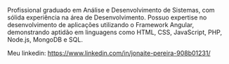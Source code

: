 Profissional graduado em Análise e Desenvolvimento de Sistemas, com sólida experiência na área de Desenvolvimento. Possuo expertise no desenvolvimento de aplicações utilizando o Framework Angular, demonstrando aptidão em linguagens como HTML, CSS, JavaScript, PHP, Node.js, MongoDB e SQL.

Meu linkedin: https://www.linkedin.com/in/jonaite-pereira-908b01231/



